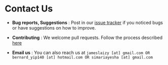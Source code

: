# Contact Us

* **Bug reports, Suggestions** : Post in our [issue tracker](https://github.com/CS2103JAN2017-T16-B2/main.gitissues)
  if you noticed bugs or have suggestions on how to improve.

* **Contributing** : We welcome pull requests. Follow the process described [here](https://github.com/oss-generic/process)

* **Email us** : You can also reach us at `jameslaizy [at] gmail.com OR bernard_yip140 [at] hotmail.com OR simariayesha [at] gmail.com`
